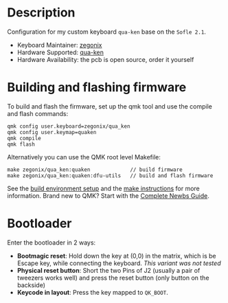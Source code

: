 # Description

Configuration for my custom keyboard `qua-ken` base on the `Sofle 2.1`.

* Keyboard Maintainer: [zegonix](https://github.com/zegonix)
* Hardware Supported: [qua-ken](https://github.com/zegonix/qua-ken)
* Hardware Availability: the pcb is open source, order it yourself

# Building and flashing firmware
To build and flash the firmware, set up the qmk tool and use the compile and flash commands:

```
qmk config user.keyboard=zegonix/qua_ken
qmk config user.keymap=quaken
qmk compile
qmk flash
```

Alternatively you can use the QMK root level Makefile:

```
make zegonix/qua_ken:quaken             // build firmware
make zegonix/qua_ken:quaken:dfu-utils   // build and flash firmware
```

See the [build environment setup](https://docs.qmk.fm/#/getting_started_build_tools) and the [make instructions](https://docs.qmk.fm/#/getting_started_make_guide) for more information. Brand new to QMK? Start with the [Complete Newbs Guide](https://docs.qmk.fm/#/newbs).

# Bootloader

Enter the bootloader in 2 ways:

* **Bootmagic reset**: Hold down the key at (0,0) in the matrix, which is be Escape key, while connecting the keyboard. *This variant was not tested*
* **Physical reset button**: Short the two Pins of J2 (usually a pair of tweezers works well) and press the reset button (only button on the backside)
* **Keycode in layout**: Press the key mapped to `QK_BOOT`.
